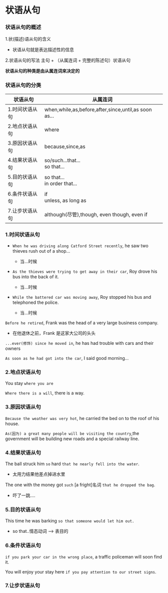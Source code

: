 # 状语从句

### 状语从句的概述

1.状(描述)语从句的含义
* 状语从句就是表达描述性的信息

2.状语从句的写法
主句 + （从属连词 + 完整的陈述句）状语从句

**状语从句的种类是由从属连词来决定的**

### 状语从句的分类

状语从句|从属连词
-|-
1.时间状语从句|when,while,as,before,after,since,until,as soon as...
2.地点状语从句|where
3.原因状语从句|because,since,as
4.结果状语从句|so/such...that...<br>so that...
5.目的状语从句|so that...<br>in order that...
6.条件状语从句|if<br>unless, as long as
7.让步状语从句|although(尽管),though, even though, even if


### 1.时间状语从句
* `When he was driving along Catford Street recently`, he saw two thieves rush out of a shop...
  * 当...时候 

* `As the thieves were trying to get away in their car`, Roy drove his bus into the back of it.
  * 当...时候  

* `While the battered car was moving away`, Roy stopped his bus and telephoned the police.
  * 当...时候

`Before he retired`, Frank was the head of a very large business company.
* 在他退休之前，Frank 是这家大公司的头头

`...ever(修饰) since he moved in`, he has had trouble with cars and their owners

`As soon as he had got into the car`, I said good morning...

### 2.地点状语从句

You stay `where you are`

`Where there is a will`, there is a way.


### 3.原因状语从句

`Because the weather was very hot`, he carried the bed on to the roof of his house.

`As(因为) a great many people will be visiting the country`,the government will be building new roads and a special railway line.

### 4.结果状语从句

The ball struck him `so` hard `that he nearly fell into the water`.
* 太用力结果他差点掉进水里

The one with the money got `such` [a fright]名词 `that he dropped the bag`.
* 吓了一跳....

### 5.目的状语从句

This time he was barking `so that someone would let him out.`
* so that..情态动词 --> 表目的

### 6.条件状语从句

`if you park your car in the wrong place`, a traffic policeman will soon find it.

You will enjoy your stay here `if you pay attention to our street signs`.

### 7.让步状语从句